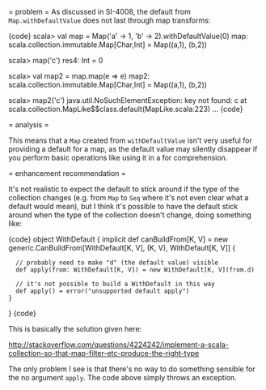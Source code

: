 = problem =
As discussed in SI-4008, the default from `Map.withDefaultValue` does not last through map transforms:

{code}
scala> val map = Map('a' -> 1, 'b' -> 2).withDefaultValue(0)
map: scala.collection.immutable.Map[Char,Int] = Map((a,1), (b,2))

scala> map('c')
res4: Int = 0

scala> val map2 = map.map(e => e)
map2: scala.collection.immutable.Map[Char,Int] = Map((a,1), (b,2))

scala> map2('c')
java.util.NoSuchElementException: key not found: c
	at scala.collection.MapLike$$class.default(MapLike.scala:223)
	...
{code}

= analysis =

This means that a `Map` created from `withDefaultValue` isn't very useful for providing a default for a map, as the default value may silently disappear if you perform basic operations like using it in a for comprehension.

= enhancement recommendation =

It's not realistic to expect the default to stick around if the type of the collection changes (e.g. from `Map` to `Seq` where it's not even clear what a default would mean), but I think it's possible to have the default stick around when the type of the collection doesn't change, doing something like:

{code}
object WithDefault {
  implicit def canBuildFrom[K, V] =
    new generic.CanBuildFrom[WithDefault[K, V], (K, V), WithDefault[K, V]] {

      // probably need to make "d" (the default value) visible
      def apply(from: WithDefault[K, V]) = new WithDefault[K, V](from.d)

      // it's not possible to build a WithDefault in this way
      def apply() = error("unsupported default apply")
    }
}
{code}

This is basically the solution given here:

http://stackoverflow.com/questions/4224242/implement-a-scala-collection-so-that-map-filter-etc-produce-the-right-type

The only problem I see is that there's no way to do something sensible for the no argument `apply`. The code above simply throws an exception.
